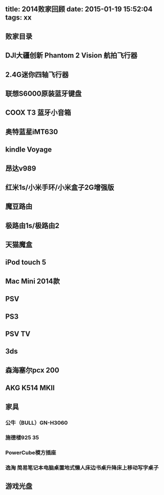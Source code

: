 title: 2014败家回顾
date: 2015-01-19 15:52:04
tags: xx
---

## 败家目录

<!--more-->

## DJI大疆创新 Phantom 2 Vision 航拍飞行器

## 2.4G迷你四轴飞行器

## 联想S6000原装蓝牙键盘

## COOX T3 蓝牙小音箱

## 奥特蓝星iMT630

## kindle Voyage

## 昂达v989

## 红米1s/小米手环/小米盒子2G增强版

## 魔豆路由

## 极路由1s/极路由2

## 天猫魔盒

## iPod touch 5

## Mac Mini 2014款

## PSV

## PS3

## PSV TV

## 3ds

## 森海塞尔pcx 200

## AKG K514 MKII

## 家具

### 公牛（BULL）GN-H3060

### 施德楼925 35

### PowerCube模方插座

### 逸淘 简易笔记本电脑桌置地式懒人床边书桌升降床上移动写字桌子

## 游戏光盘